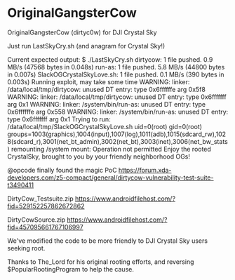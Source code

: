 # OriginalGangsterCow
OriginalGangsterCow (dirtyc0w) for DJI Crystal Sky

Just run LastSkyCry.sh (and anagram for Crystal Sky!)

Current expected output:
$ ./LastSkyCry.sh 
dirtycow: 1 file pushed. 0.9 MB/s (47568 bytes in 0.048s)
run-as: 1 file pushed. 5.8 MB/s (44800 bytes in 0.007s)
SlackOGCrystalSkyLove.sh: 1 file pushed. 0.1 MB/s (390 bytes in 0.003s)
Running exploit, may take some time
WARNING: linker: /data/local/tmp/dirtycow: unused DT entry: type 0x6ffffffe arg 0x5f8
WARNING: linker: /data/local/tmp/dirtycow: unused DT entry: type 0x6fffffff arg 0x1
WARNING: linker: /system/bin/run-as: unused DT entry: type 0x6ffffffe arg 0x558
WARNING: linker: /system/bin/run-as: unused DT entry: type 0x6fffffff arg 0x1
Trying to run: /data/local/tmp/SlackOGCrystalSkyLove.sh
uid=0(root) gid=0(root) groups=1003(graphics),1004(input),1007(log),1011(adb),1015(sdcard_rw),1028(sdcard_r),3001(net_bt_admin),3002(net_bt),3003(inet),3006(net_bw_stats)
remounting /system
mount: Operation not permitted
Enjoy the rooted CrystalSky, brought to you by your friendly neighborhood OGs!

@opcode finally found the magic PoC
https://forum.xda-developers.com/z5-compact/general/dirtycow-vulnerability-test-suite-t3490411

DirtyCow_Testsuite.zip
https://www.androidfilehost.com/?fid=529152257862672862

DirtyCowSource.zip
https://www.androidfilehost.com/?fid=457095661767106997

We've modified the code to be more friendly to DJI Crystal Sky users seeking root. 

Thanks to The_Lord for his original rooting efforts, and reversing $PopularRootingProgram to help the cause. 

